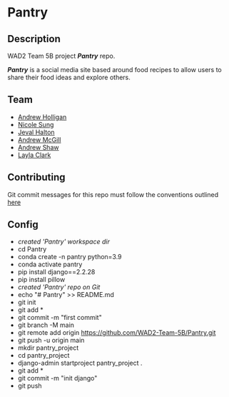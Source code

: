 # Pantry

## Description

WAD2 Team 5B project ***Pantry*** repo.

***Pantry*** is a social media site based around food recipes to allow users to share their food ideas and explore others.

## Team

- [Andrew Holligan](https://github.com/andrew-holligan)
- [Nicole Sung](https://github.com/uofg-neec)
- [Jeval Halton](https://github.com/xygn99b)
- [Andrew McGill](https://github.com/andrewmcgill)
- [Andrew Shaw](https://github.com/shawshank316)
- [Layla Clark](https://github.com/layla-e-c)

## Contributing

Git commit messages for this repo must follow the conventions outlined [here](https://gist.github.com/joshbuchea/6f47e86d2510bce28f8e7f42ae84c716)

## Config

- *created 'Pantry' workspace dir*
- cd Pantry
- conda create -n pantry python=3.9
- conda activate pantry
- pip install django==2.2.28
- pip install pillow
- *created 'Pantry' repo on Git*
- echo "# Pantry" >> README.md
- git init
- git add *
- git commit -m "first commit"
- git branch -M main
- git remote add origin https://github.com/WAD2-Team-5B/Pantry.git
- git push -u origin main
- mkdir pantry_project
- cd pantry_project
- django-admin startproject pantry_project .
- git add *
- git commit -m "init django"
- git push
